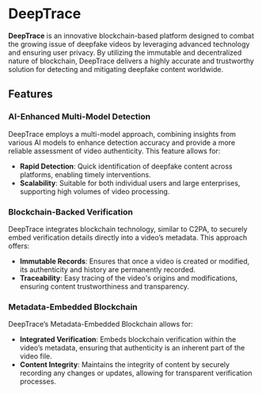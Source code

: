# DeepTrace

**DeepTrace** is an innovative blockchain-based platform designed to combat the growing issue of deepfake videos by leveraging advanced technology and ensuring user privacy. By utilizing the immutable and decentralized nature of blockchain, DeepTrace delivers a highly accurate and trustworthy solution for detecting and mitigating deepfake content worldwide.

## Features

### AI-Enhanced Multi-Model Detection
DeepTrace employs a multi-model approach, combining insights from various AI models to enhance detection accuracy and provide a more reliable assessment of video authenticity. This feature allows for:
- **Rapid Detection**: Quick identification of deepfake content across platforms, enabling timely interventions.
- **Scalability**: Suitable for both individual users and large enterprises, supporting high volumes of video processing.

### Blockchain-Backed Verification
DeepTrace integrates blockchain technology, similar to C2PA, to securely embed verification details directly into a video’s metadata. This approach offers:
- **Immutable Records**: Ensures that once a video is created or modified, its authenticity and history are permanently recorded.
- **Traceability**: Easy tracing of the video's origins and modifications, ensuring content trustworthiness and transparency.

### Metadata-Embedded Blockchain
DeepTrace’s Metadata-Embedded Blockchain allows for:
- **Integrated Verification**: Embeds blockchain verification within the video’s metadata, ensuring that authenticity is an inherent part of the video file.
- **Content Integrity**: Maintains the integrity of content by securely recording any changes or updates, allowing for transparent verification processes.





